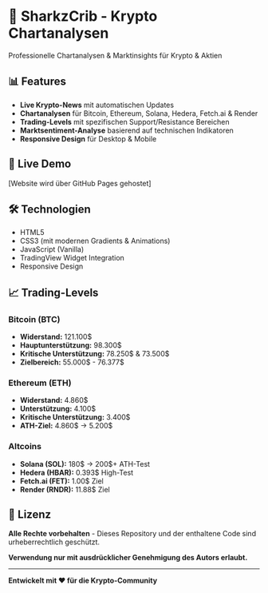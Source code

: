 # 🦈 SharkzCrib - Krypto Chartanalysen

Professionelle Chartanalysen & Marktinsights für Krypto & Aktien

## 📊 Features

- **Live Krypto-News** mit automatischen Updates
- **Chartanalysen** für Bitcoin, Ethereum, Solana, Hedera, Fetch.ai & Render
- **Trading-Levels** mit spezifischen Support/Resistance Bereichen
- **Marktsentiment-Analyse** basierend auf technischen Indikatoren
- **Responsive Design** für Desktop & Mobile

## 🚀 Live Demo

[Website wird über GitHub Pages gehostet]

## 🛠️ Technologien

- HTML5
- CSS3 (mit modernen Gradients & Animations)
- JavaScript (Vanilla)
- TradingView Widget Integration
- Responsive Design

## 📈 Trading-Levels

### Bitcoin (BTC)
- **Widerstand:** 121.100$
- **Hauptunterstützung:** 98.300$
- **Kritische Unterstützung:** 78.250$ & 73.500$
- **Zielbereich:** 55.000$ - 76.377$

### Ethereum (ETH)
- **Widerstand:** 4.860$
- **Unterstützung:** 4.100$
- **Kritische Unterstützung:** 3.400$
- **ATH-Ziel:** 4.860$ → 5.200$

### Altcoins
- **Solana (SOL):** 180$ → 200$+ ATH-Test
- **Hedera (HBAR):** 0.393$ High-Test
- **Fetch.ai (FET):** 1.00$ Ziel
- **Render (RNDR):** 11.88$ Ziel

## 📝 Lizenz

**Alle Rechte vorbehalten** - Dieses Repository und der enthaltene Code sind urheberrechtlich geschützt.

**Verwendung nur mit ausdrücklicher Genehmigung des Autors erlaubt.**

---

**Entwickelt mit ❤️ für die Krypto-Community**
